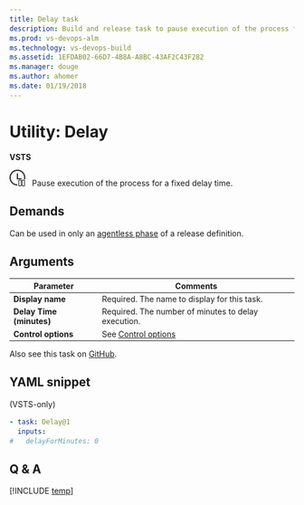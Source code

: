 ```yaml
---
title: Delay task 
description: Build and release task to pause execution of the process for a fixed delay time in VSTS and TFS
ms.prod: vs-devops-alm
ms.technology: vs-devops-build
ms.assetid: 1EFDAB02-66D7-4B8A-A8BC-43AF2C43F282
ms.manager: douge
ms.author: ahomer
ms.date: 01/19/2018
---
```

[//]: # (monikerRange: 'vsts')

# Utility: Delay

**VSTS**

![icon](_img/delay.png) &nbsp; Pause execution of the process for a fixed delay time.

## Demands

Can be used in only an [agentless phase](../../concepts/process/phases.md#agentless-phase) of a release definition.

## Arguments

| Parameter | Comments |
| --- | --- |
| **Display name** | Required. The name to display for this task. |
| **Delay Time (minutes)** | Required. The number of minutes to delay execution. |
| **Control options** | See [Control options](../../concepts/process/tasks.md#controloptions) |

Also see this task on [GitHub](https://github.com/Microsoft/vsts-tasks/tree/master/Tasks/Delay).

[//]: # (::: moniker range="vsts")

## YAML snippet

(VSTS-only)

```YAML
- task: Delay@1
  inputs:
#   delayForMinutes: 0
```

[//]: # (::: moniker-end)

## Q & A

<!-- BEGINSECTION class="md-qanda" -->

[!INCLUDE [temp](../../_shared/qa-agents.md)]

<!-- ENDSECTION -->